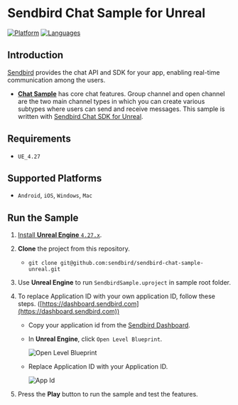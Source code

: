 
# Sendbird Chat Sample for Unreal

[![Platform](https://img.shields.io/badge/platform-unreal-black.svg)](https://github.com/sendbird/sendbird-chat-sample-unreal)
[![Languages](https://img.shields.io/badge/language-c++-black.svg)](https://github.com/sendbird/sendbird-chat-sample-unreal)

## Introduction

[Sendbird](https://sendbird.com) provides the chat API and SDK for your app, enabling real-time communication among the users.

- [**Chat Sample**](#chat-sample) has core chat features. Group channel and open channel are the two main channel types in which you can create various subtypes where users can send and receive messages. This sample is written with [Sendbird Chat SDK for Unreal](https://github.com/sendbird/sendbird-chat-sdk-unreal).

## Requirements

- `UE_4.27`

## Supported Platforms

- `Android`, `iOS`, `Windows`, `Mac`

## Run the Sample

1. [Install **Unreal Engine** `4.27.x`](https://www.unrealengine.com/download).
2.  **Clone** the project from this repository.
    - `git clone git@github.com:sendbird/sendbird-chat-sample-unreal.git`
3. Use **Unreal Engine** to run `SendbirdSample.uproject` in sample root folder.
4. To replace Application ID with your own application ID, follow these steps. ([https://dashboard.sendbird.com](https://dashboard.sendbird.com))
    - Copy your application id from the [Sendbird Dashboard](https://dashboard.sendbird.com/).
    
    - In **Unreal Engine**, click `Open Level Blueprint`.

        ![Open Level Blueprint](https://i.imgur.com/drlv55C.png)

    - Replace Application ID with your Application ID.

        ![App Id](https://i.imgur.com/uvjLBNX.png)

5. Press the **Play** button to run the sample and test the features.
